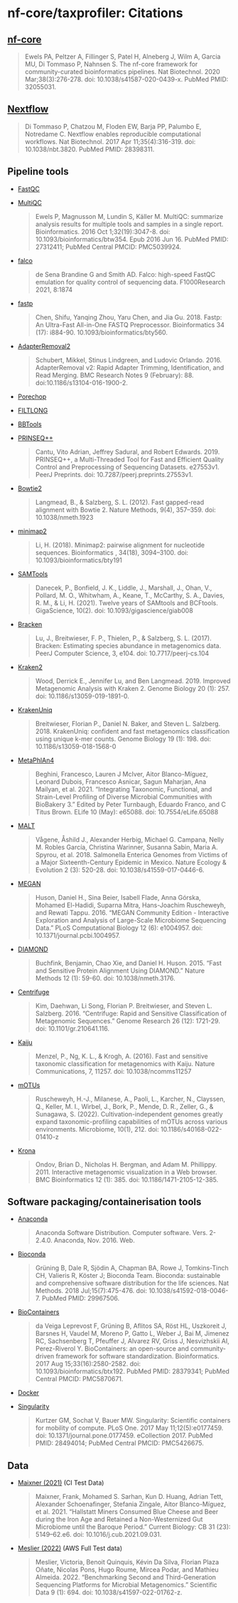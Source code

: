 # nf-core/taxprofiler: Citations

## [nf-core](https://pubmed.ncbi.nlm.nih.gov/32055031/)

> Ewels PA, Peltzer A, Fillinger S, Patel H, Alneberg J, Wilm A, Garcia MU, Di Tommaso P, Nahnsen S. The nf-core framework for community-curated bioinformatics pipelines. Nat Biotechnol. 2020 Mar;38(3):276-278. doi: 10.1038/s41587-020-0439-x. PubMed PMID: 32055031.

## [Nextflow](https://pubmed.ncbi.nlm.nih.gov/28398311/)

> Di Tommaso P, Chatzou M, Floden EW, Barja PP, Palumbo E, Notredame C. Nextflow enables reproducible computational workflows. Nat Biotechnol. 2017 Apr 11;35(4):316-319. doi: 10.1038/nbt.3820. PubMed PMID: 28398311.

## Pipeline tools

- [FastQC](https://www.bioinformatics.babraham.ac.uk/projects/fastqc/)

- [MultiQC](https://pubmed.ncbi.nlm.nih.gov/27312411/)

  > Ewels P, Magnusson M, Lundin S, Käller M. MultiQC: summarize analysis results for multiple tools and samples in a single report. Bioinformatics. 2016 Oct 1;32(19):3047-8. doi: 10.1093/bioinformatics/btw354. Epub 2016 Jun 16. PubMed PMID: 27312411; PubMed Central PMCID: PMC5039924.

- [falco](https://doi.org/10.12688/f1000research.21142.2)

  > de Sena Brandine G and Smith AD. Falco: high-speed FastQC emulation for quality control of sequencing data. F1000Research 2021, 8:1874

- [fastp](https://doi.org/10.1093/bioinformatics/bty560)

  > Chen, Shifu, Yanqing Zhou, Yaru Chen, and Jia Gu. 2018. Fastp: An Ultra-Fast All-in-One FASTQ Preprocessor. Bioinformatics 34 (17): i884-90. 10.1093/bioinformatics/bty560.

- [AdapterRemoval2](https://doi.org/10.1186/s13104-016-1900-2)

  > Schubert, Mikkel, Stinus Lindgreen, and Ludovic Orlando. 2016. AdapterRemoval v2: Rapid Adapter Trimming, Identification, and Read Merging. BMC Research Notes 9 (February): 88. doi:10.1186/s13104-016-1900-2.

- [Porechop](https://github.com/rrwick/Porechop)

- [FILTLONG](https://github.com/rrwick/Filtlong)

- [BBTools](http://sourceforge.net/projects/bbmap/)

- [PRINSEQ++](https://doi.org/10.7287/peerj.preprints.27553v1)

  > Cantu, Vito Adrian, Jeffrey Sadural, and Robert Edwards. 2019. PRINSEQ++, a Multi-Threaded Tool for Fast and Efficient Quality Control and Preprocessing of Sequencing Datasets. e27553v1. PeerJ Preprints. doi: 10.7287/peerj.preprints.27553v1.

- [Bowtie2](https://doi.org/10.1038/nmeth.1923)

  > Langmead, B., & Salzberg, S. L. (2012). Fast gapped-read alignment with Bowtie 2. Nature Methods, 9(4), 357–359. doi: 10.1038/nmeth.1923

- [minimap2](https://doi.org/10.1093/bioinformatics/bty191)

  > Li, H. (2018). Minimap2: pairwise alignment for nucleotide sequences. Bioinformatics , 34(18), 3094–3100. doi: 10.1093/bioinformatics/bty191

- [SAMTools](https://doi.org/10.1093/gigascience/giab008)

  > Danecek, P., Bonfield, J. K., Liddle, J., Marshall, J., Ohan, V., Pollard, M. O., Whitwham, A., Keane, T., McCarthy, S. A., Davies, R. M., & Li, H. (2021). Twelve years of SAMtools and BCFtools. GigaScience, 10(2). doi: 10.1093/gigascience/giab008

- [Bracken](https://doi.org/10.7717/peerj-cs.104)

  > Lu, J., Breitwieser, F. P., Thielen, P., & Salzberg, S. L. (2017). Bracken: Estimating species abundance in metagenomics data. PeerJ Computer Science, 3, e104. doi: 10.7717/peerj-cs.104

- [Kraken2](https://doi.org/10.1186/s13059-019-1891-0)

  > Wood, Derrick E., Jennifer Lu, and Ben Langmead. 2019. Improved Metagenomic Analysis with Kraken 2. Genome Biology 20 (1): 257. doi: 10.1186/s13059-019-1891-0.

- [KrakenUniq](https://doi.org/10.1186/s13059-018-1568-0)

  > Breitwieser, Florian P., Daniel N. Baker, and Steven L. Salzberg. 2018. KrakenUniq: confident and fast metagenomics classification using unique k-mer counts. Genome Biology 19 (1): 198. doi: 10.1186/s13059-018-1568-0

- [MetaPhlAn4](https://doi.org/10.7554/eLife.65088)

  > Beghini, Francesco, Lauren J McIver, Aitor Blanco-Míguez, Leonard Dubois, Francesco Asnicar, Sagun Maharjan, Ana Mailyan, et al. 2021. “Integrating Taxonomic, Functional, and Strain-Level Profiling of Diverse Microbial Communities with BioBakery 3.” Edited by Peter Turnbaugh, Eduardo Franco, and C Titus Brown. ELife 10 (May): e65088. doi: 10.7554/eLife.65088

- [MALT](https://doi.org/10.1038/s41559-017-0446-6)

  > Vågene, Åshild J., Alexander Herbig, Michael G. Campana, Nelly M. Robles García, Christina Warinner, Susanna Sabin, Maria A. Spyrou, et al. 2018. Salmonella Enterica Genomes from Victims of a Major Sixteenth-Century Epidemic in Mexico. Nature Ecology & Evolution 2 (3): 520-28. doi: 10.1038/s41559-017-0446-6.

- [MEGAN](https://doi.org/10.1371/journal.pcbi.1004957)

  > Huson, Daniel H., Sina Beier, Isabell Flade, Anna Górska, Mohamed El-Hadidi, Suparna Mitra, Hans-Joachim Ruscheweyh, and Rewati Tappu. 2016. “MEGAN Community Edition - Interactive Exploration and Analysis of Large-Scale Microbiome Sequencing Data.” PLoS Computational Biology 12 (6): e1004957. doi: 10.1371/journal.pcbi.1004957.

- [DIAMOND](https://doi.org/10.1038/nmeth.3176)

  > Buchfink, Benjamin, Chao Xie, and Daniel H. Huson. 2015. “Fast and Sensitive Protein Alignment Using DIAMOND.” Nature Methods 12 (1): 59-60. doi: 10.1038/nmeth.3176.

- [Centrifuge](https://doi.org/10.1101/gr.210641.116)

  > Kim, Daehwan, Li Song, Florian P. Breitwieser, and Steven L. Salzberg. 2016. “Centrifuge: Rapid and Sensitive Classification of Metagenomic Sequences.” Genome Research 26 (12): 1721-29. doi: 10.1101/gr.210641.116.

- [Kaiju](https://doi.org/10.1038/ncomms11257)

  > Menzel, P., Ng, K. L., & Krogh, A. (2016). Fast and sensitive taxonomic classification for metagenomics with Kaiju. Nature Communications, 7, 11257. doi: 10.1038/ncomms11257

- [mOTUs](https://doi.org/10.1186/s40168-022-01410-z)

  > Ruscheweyh, H.-J., Milanese, A., Paoli, L., Karcher, N., Clayssen, Q., Keller, M. I., Wirbel, J., Bork, P., Mende, D. R., Zeller, G., & Sunagawa, S. (2022). Cultivation-independent genomes greatly expand taxonomic-profiling capabilities of mOTUs across various environments. Microbiome, 10(1), 212. doi: 10.1186/s40168-022-01410-z

- [Krona](https://doi.org/10.1186/1471-2105-12-385)

  > Ondov, Brian D., Nicholas H. Bergman, and Adam M. Phillippy. 2011. Interactive metagenomic visualization in a Web browser. BMC Bioinformatics 12 (1): 385. doi: 10.1186/1471-2105-12-385.

## Software packaging/containerisation tools

- [Anaconda](https://anaconda.com)

  > Anaconda Software Distribution. Computer software. Vers. 2-2.4.0. Anaconda, Nov. 2016. Web.

- [Bioconda](https://pubmed.ncbi.nlm.nih.gov/29967506/)

  > Grüning B, Dale R, Sjödin A, Chapman BA, Rowe J, Tomkins-Tinch CH, Valieris R, Köster J; Bioconda Team. Bioconda: sustainable and comprehensive software distribution for the life sciences. Nat Methods. 2018 Jul;15(7):475-476. doi: 10.1038/s41592-018-0046-7. PubMed PMID: 29967506.

- [BioContainers](https://pubmed.ncbi.nlm.nih.gov/28379341/)

  > da Veiga Leprevost F, Grüning B, Aflitos SA, Röst HL, Uszkoreit J, Barsnes H, Vaudel M, Moreno P, Gatto L, Weber J, Bai M, Jimenez RC, Sachsenberg T, Pfeuffer J, Alvarez RV, Griss J, Nesvizhskii AI, Perez-Riverol Y. BioContainers: an open-source and community-driven framework for software standardization. Bioinformatics. 2017 Aug 15;33(16):2580-2582. doi: 10.1093/bioinformatics/btx192. PubMed PMID: 28379341; PubMed Central PMCID: PMC5870671.

- [Docker](https://dl.acm.org/doi/10.5555/2600239.2600241)

- [Singularity](https://pubmed.ncbi.nlm.nih.gov/28494014/)
  > Kurtzer GM, Sochat V, Bauer MW. Singularity: Scientific containers for mobility of compute. PLoS One. 2017 May 11;12(5):e0177459. doi: 10.1371/journal.pone.0177459. eCollection 2017. PubMed PMID: 28494014; PubMed Central PMCID: PMC5426675.

## Data

- [Maixner (2021)](https://doi.org/10.1016/j.cub.2021.09.031) (CI Test Data)

  > Maixner, Frank, Mohamed S. Sarhan, Kun D. Huang, Adrian Tett, Alexander Schoenafinger, Stefania Zingale, Aitor Blanco-Míguez, et al. 2021. “Hallstatt Miners Consumed Blue Cheese and Beer during the Iron Age and Retained a Non-Westernized Gut Microbiome until the Baroque Period.” Current Biology: CB 31 (23): 5149–62.e6. doi: 10.1016/j.cub.2021.09.031.

- [Meslier (2022)](https://doi.org/10.1038/s41597-022-01762-z) (AWS Full Test data)

  > Meslier, Victoria, Benoit Quinquis, Kévin Da Silva, Florian Plaza Oñate, Nicolas Pons, Hugo Roume, Mircea Podar, and Mathieu Almeida. 2022. “Benchmarking Second and Third-Generation Sequencing Platforms for Microbial Metagenomics.” Scientific Data 9 (1): 694. doi: 10.1038/s41597-022-01762-z.
